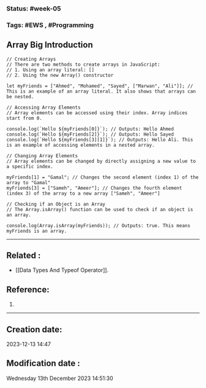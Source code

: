 
### Status: #week-05

### Tags: #EWS  , #Programming 


## Array Big Introduction

```JS
// Creating Arrays
// There are two methods to create arrays in JavaScript:
// 1. Using an array literal: []
// 2. Using the new Array() constructor

let myFriends = ["Ahmed", "Mohamed", "Sayed", ["Marwan", "Ali"]]; // This is an example of an array literal. It also shows that arrays can be nested.

// Accessing Array Elements
// Array elements can be accessed using their index. Array indices start from 0.

console.log(`Hello ${myFriends[0]}`); // Outputs: Hello Ahmed
console.log(`Hello ${myFriends[2]}`); // Outputs: Hello Sayed
console.log(`Hello ${myFriends[3][1]}`); // Outputs: Hello Ali. This is an example of accessing elements in a nested array.

// Changing Array Elements
// Array elements can be changed by directly assigning a new value to a specific index.

myFriends[1] = "Gamal"; // Changes the second element (index 1) of the array to "Gamal"
myFriends[3] = ["Sameh", "Ameer"]; // Changes the fourth element (index 3) of the array to a new array ["Sameh", "Ameer"]

// Checking if an Object is an Array
// The Array.isArray() function can be used to check if an object is an array.

console.log(Array.isArray(myFriends)); // Outputs: true. This means myFriends is an array.

````



______________________________________________________________________


## Related : 

- [[Data Types And Typeof Operator]].

## Reference: 

1.  


---

  ## Creation date: 
  
  2023-12-13 14:47 
  
  
   ## Modification date :
   
   Wednesday 13th December 2023 14:51:30